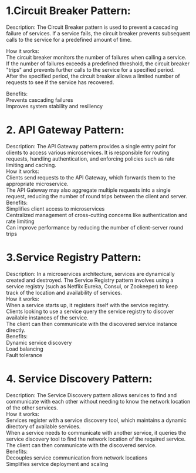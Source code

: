 # 1.Circuit Breaker Pattern:
Description: The Circuit Breaker pattern is used to prevent a cascading failure of services. If a service fails, the circuit breaker prevents subsequent calls to the service for a predefined amount of time.<br/>

How it works:<br/>
The circuit breaker monitors the number of failures when calling a service.<br/>
If the number of failures exceeds a predefined threshold, the circuit breaker "trips" and prevents further calls to the service for a specified period.<br/>
After the specified period, the circuit breaker allows a limited number of requests to see if the service has recovered.<br/>


Benefits:<br/>
Prevents cascading failures<br/>
Improves system stability and resiliency<br/>


# 2. API Gateway Pattern:
Description: The API Gateway pattern provides a single entry point for clients to access various microservices. It is responsible for routing requests, handling authentication, and enforcing policies such as rate limiting and caching.<br/>
How it works:<br/>
Clients send requests to the API Gateway, which forwards them to the appropriate microservice.<br/>
The API Gateway may also aggregate multiple requests into a single request, reducing the number of round trips between the client and server.<br/>
Benefits:<br/>
Simplifies client access to microservices<br/>
Centralized management of cross-cutting concerns like authentication and rate limiting<br/>
Can improve performance by reducing the number of client-server round trips<br/>

# 3.Service Registry Pattern:
Description: In a microservices architecture, services are dynamically created and destroyed. The Service Registry pattern involves using a service registry (such as Netflix Eureka, Consul, or Zookeeper) to keep track of the location and availability of services.<br/>
How it works:<br/>
When a service starts up, it registers itself with the service registry.<br/>
Clients looking to use a service query the service registry to discover available instances of the service.<br/>
The client can then communicate with the discovered service instance directly.<br/>
Benefits:<br/>
Dynamic service discovery<br/>
Load balancing<br/>
Fault tolerance<br/>
# 4. Service Discovery Pattern:<br/>
Description: The Service Discovery pattern allows services to find and communicate with each other without needing to know the network location of the other services.<br/>
How it works:<br/>
Services register with a service discovery tool, which maintains a dynamic directory of available services.<br/>
When a service needs to communicate with another service, it queries the service discovery tool to find the network location of the required service.<br/>
The client can then communicate with the discovered service.<br/>
Benefits:<br/>
Decouples service communication from network locations<br/>
Simplifies service deployment and scaling<br/>
